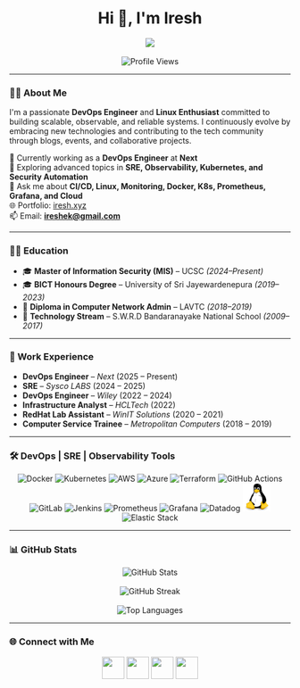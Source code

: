 <h1 align="center">Hi 👋, I'm Iresh</h1>

<p align="center">
  <a href="https://github.com/DenverCoder1/readme-typing-svg">
    <img src="https://readme-typing-svg.herokuapp.com?font=Fira+Code&color=00F0FF&size=26&center=true&vCenter=true&width=700&height=60&lines=DevOps+Engineer;Linux+Enthusiast;Site+Reliability+Engineer;Cloud+and+Infra+Specialist;Observability+Advocate">
  </a>
</p>

<p align="center">
  <img src="https://komarev.com/ghpvc/?username=emiresh&label=Profile%20views&color=0e75b6&style=flat" alt="Profile Views" />
</p>

---

### 🙋‍♂️ About Me

I'm a passionate **DevOps Engineer** and **Linux Enthusiast** committed to building scalable, observable, and reliable systems. I continuously evolve by embracing new technologies and contributing to the tech community through blogs, events, and collaborative projects.

🔭 Currently working as a **DevOps Engineer** at **Next**  
🌱 Exploring advanced topics in **SRE, Observability, Kubernetes, and Security Automation**  
💬 Ask me about **CI/CD, Linux, Monitoring, Docker, K8s, Prometheus, Grafana, and Cloud**  
🌐 Portfolio: [iresh.xyz](https://iresh.xyz)  
📫 Email: **ireshek@gmail.com**  

---

### 🧑‍🎓 Education

- 🎓 **Master of Information Security (MIS)** – UCSC *(2024–Present)*
- 🎓 **BICT Honours Degree** – University of Sri Jayewardenepura *(2019–2023)*
- 🏅 **Diploma in Computer Network Admin** – LAVTC *(2018–2019)*
- 🏫 **Technology Stream** – S.W.R.D Bandaranayake National School *(2009–2017)*

---

### 💼 Work Experience

- **DevOps Engineer** – *Next* (2025 – Present)  
- **SRE** – *Sysco LABS* (2024 – 2025)  
- **DevOps Engineer** – *Wiley* (2022 – 2024)  
- **Infrastructure Analyst** – *HCLTech* (2022)  
- **RedHat Lab Assistant** – *WinIT Solutions* (2020 – 2021)  
- **Computer Service Trainee** – *Metropolitan Computers* (2018 – 2019)

---

### 🛠️ DevOps | SRE | Observability Tools

<p align="center">
  <!-- Cloud & Containers -->
  <img src="https://cdn.jsdelivr.net/gh/devicons/devicon/icons/docker/docker-original.svg" alt="Docker" width="50" height="50"/>
  <img src="https://cdn.jsdelivr.net/gh/devicons/devicon/icons/kubernetes/kubernetes-plain.svg" alt="Kubernetes" width="50" height="50"/>
  <img src="https://www.vectorlogo.zone/logos/amazon_aws/amazon_aws-icon.svg" alt="AWS" width="50" height="50"/>
  <img src="https://www.vectorlogo.zone/logos/azure/azure-icon.svg" alt="Azure" width="50" height="50"/>
  <img src="https://www.vectorlogo.zone/logos/terraformio/terraformio-icon.svg" alt="Terraform" width="50" height="50"/>

  <!-- CI/CD -->
  <img src="https://www.vectorlogo.zone/logos/github/github-tile.svg" alt="GitHub Actions" width="50" height="50"/>
  <img src="https://www.vectorlogo.zone/logos/gitlab/gitlab-icon.svg" alt="GitLab" width="50" height="50"/>
  <img src="https://www.vectorlogo.zone/logos/jenkins/jenkins-icon.svg" alt="Jenkins" width="50" height="50"/>

  <!-- Monitoring & Observability -->
  <img src="https://www.vectorlogo.zone/logos/prometheusio/prometheusio-icon.svg" alt="Prometheus" width="50" height="50"/>
  <img src="https://www.vectorlogo.zone/logos/grafana/grafana-icon.svg" alt="Grafana" width="50" height="50"/>
  <img src="https://www.vectorlogo.zone/logos/datadoghq/datadoghq-icon.svg" alt="Datadog" width="50" height="50"/>
  <img src="https://raw.githubusercontent.com/devicons/devicon/master/icons/linux/linux-original.svg" alt="Linux" width="50" height="50"/>
  <img src="https://www.vectorlogo.zone/logos/elastic/elastic-icon.svg" alt="Elastic Stack" width="50" height="50"/>
</p>

---

### 📊 GitHub Stats

<p align="center">
  <img src="https://github-readme-stats.vercel.app/api?username=emiresh&theme=dark&show_icons=true&count_private=true" alt="GitHub Stats"/>
  <br><br>
  <img src="https://github-readme-streak-stats.herokuapp.com/?user=emiresh&theme=dark&hide_border=false" alt="GitHub Streak"/>
  <br><br>
  <img src="https://github-readme-stats.vercel.app/api/top-langs/?username=emiresh&theme=dark&hide_border=false&layout=compact" alt="Top Languages"/>
</p>

---

### 🌐 Connect with Me

<p align="center">
  <a href="https://www.linkedin.com/in/emiresh/" target="_blank"><img src="https://cdn.jsdelivr.net/gh/devicons/devicon/icons/linkedin/linkedin-original.svg" height="40" width="40" /></a>
  <a href="https://web.facebook.com/ireshek" target="_blank"><img src="https://raw.githubusercontent.com/rahuldkjain/github-profile-readme-generator/master/src/images/icons/Social/facebook.svg" height="40" width="40" /></a>
  <a href="https://github.com/emiresh" target="_blank"><img src="https://github.githubassets.com/images/modules/logos_page/GitHub-Mark.png" height="40" width="40" /></a>
  <a href="https://iresh.xyz" target="_blank"><img src="https://www.vectorlogo.zone/logos/netlify/netlify-icon.svg" height="40" width="40" /></a>
</p>
